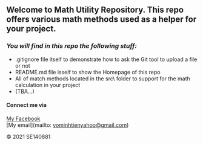 ## Welcome to Math Utility Repository. This repo offers various math methods used as a helper for your project.

### *_You will find in this repo the following stuff:_*

* .gitignore file itself to demonstrate how to ask the Git tool to upload a file or not
* README.md file isself to show the Homepage of this repo 
* All of match methods located in the src\ folder to support for the math calculation in your project
* (TBA...)

#### Connect me via
[My Facebook](https://www.facebook.com/tienFuK14/)  
[My email](mailto: vominhtienyahoo@gmail.com)

© 2021 SE140881

